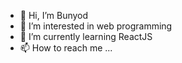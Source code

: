 - 👋 Hi, I’m Bunyod
- 👀 I’m interested in web programming
- 🌱 I’m currently learning ReactJS
- 📫 How to reach me ...


